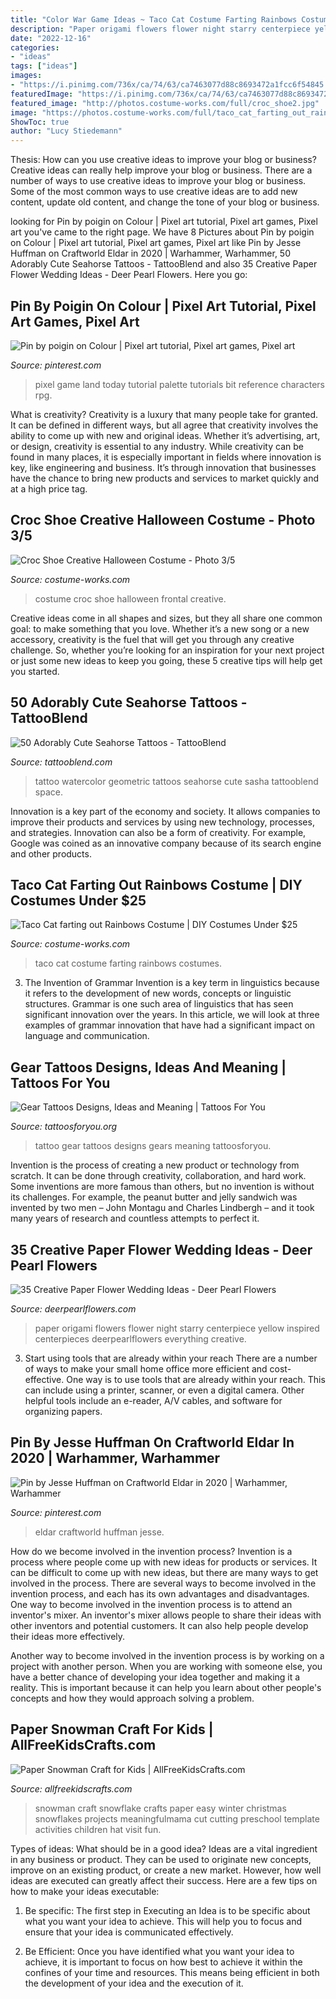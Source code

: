 ```yaml
---
title: "Color War Game Ideas ~ Taco Cat Costume Farting Rainbows Costumes"
description: "Paper origami flowers flower night starry centerpiece yellow inspired centerpieces deerpearlflowers everything creative"
date: "2022-12-16"
categories:
- "ideas"
tags: ["ideas"]
images:
- "https://i.pinimg.com/736x/ca/74/63/ca7463077d88c8693472a1fcc6f54845.jpg"
featuredImage: "https://i.pinimg.com/736x/ca/74/63/ca7463077d88c8693472a1fcc6f54845.jpg"
featured_image: "http://photos.costume-works.com/full/croc_shoe2.jpg"
image: "https://photos.costume-works.com/full/taco_cat_farting_out_rainbows.jpg"
ShowToc: true
author: "Lucy Stiedemann"
---
```



Thesis: How can you use creative ideas to improve your blog or business?
Creative ideas can really help improve your blog or business. There are a number of ways to use creative ideas to improve your blog or business. Some of the most common ways to use creative ideas are to add new content, update old content, and change the tone of your blog or business.

	

		
looking for Pin by poigin on Colour | Pixel art tutorial, Pixel art games, Pixel art you've came to the right page. We have 8 Pictures about Pin by poigin on Colour | Pixel art tutorial, Pixel art games, Pixel art like Pin by Jesse Huffman on Craftworld Eldar in 2020 | Warhammer, Warhammer, 50 Adorably Cute Seahorse Tattoos - TattooBlend and also 35 Creative Paper Flower Wedding Ideas - Deer Pearl Flowers. Here you go:
		
    
## Pin By Poigin On Colour | Pixel Art Tutorial, Pixel Art Games, Pixel Art

<img loading=lazy src="https://i.pinimg.com/736x/d3/4a/bb/d34abbef9c5d6b6943b411061a1a0bfb.jpg" onerror="this.onerror=null;this.src='https://tse3.mm.bing.net/th?id=OIP.-EOmHkrLCE8l-RIkkddunQHaPv&amp;pid=15.1';" alt="Pin by poigin on Colour | Pixel art tutorial, Pixel art games, Pixel art">

_Source: pinterest.com_

>pixel game land today tutorial palette tutorials bit reference characters rpg. 

	

What is creativity?
Creativity is a luxury that many people take for granted. It can be defined in different ways, but all agree that creativity involves the ability to come up with new and original ideas. Whether it’s advertising, art, or design, creativity is essential to any industry. While creativity can be found in many places, it is especially important in fields where innovation is key, like engineering and business. It’s through innovation that businesses have the chance to bring new products and services to market quickly and at a high price tag.

    
## Croc Shoe Creative Halloween Costume - Photo 3/5

<img loading=lazy src="http://photos.costume-works.com/full/croc_shoe2.jpg" onerror="this.onerror=null;this.src='https://tse2.mm.bing.net/th?id=OIP.gKXPt9Yk1-yu2Raer5_w9AHaJ3&amp;pid=15.1';" alt="Croc Shoe Creative Halloween Costume - Photo 3/5">

_Source: costume-works.com_

>costume croc shoe halloween frontal creative. 

	

Creative ideas come in all shapes and sizes, but they all share one common goal: to make something that you love. Whether it’s a new song or a new accessory, creativity is the fuel that will get you through any creative challenge. So, whether you’re looking for an inspiration for your next project or just some new ideas to keep you going, these 5 creative tips will help get you started.

    
## 50 Adorably Cute Seahorse Tattoos - TattooBlend

<img loading=lazy src="https://tattooblend.com/wp-content/uploads/2015/11/geometric-seahorse-tattoo.jpg" onerror="this.onerror=null;this.src='https://tse1.mm.bing.net/th?id=OIP.fFcycnqIxD3eq5-vUYNg_QHaHa&amp;pid=15.1';" alt="50 Adorably Cute Seahorse Tattoos - TattooBlend">

_Source: tattooblend.com_

>tattoo watercolor geometric tattoos seahorse cute sasha tattooblend space. 

	

Innovation is a key part of the economy and society. It allows companies to improve their products and services by using new technology, processes, and strategies. Innovation can also be a form of creativity. For example, Google was coined as an innovative company because of its search engine and other products.

    
## Taco Cat Farting Out Rainbows Costume | DIY Costumes Under $25

<img loading=lazy src="https://photos.costume-works.com/full/taco_cat_farting_out_rainbows.jpg" onerror="this.onerror=null;this.src='https://tse1.mm.bing.net/th?id=OIP.ahyIaTL-vsDuUItTR0VjRgHaMn&amp;pid=15.1';" alt="Taco Cat farting out Rainbows Costume | DIY Costumes Under $25">

_Source: costume-works.com_

>taco cat costume farting rainbows costumes. 

	

3. The Invention of Grammar
Invention is a key term in linguistics because it refers to the development of new words, concepts or linguistic structures. Grammar is one such area of linguistics that has seen significant innovation over the years. In this article, we will look at three examples of grammar innovation that have had a significant impact on language and communication.

    
## Gear Tattoos Designs, Ideas And Meaning | Tattoos For You

<img loading=lazy src="https://www.tattoosforyou.org/wp-content/uploads/2016/03/Gears-Tattoo.jpg" onerror="this.onerror=null;this.src='https://tse3.mm.bing.net/th?id=OIP.joSBfy_eOwVAxej9F5QMYQHaLL&amp;pid=15.1';" alt="Gear Tattoos Designs, Ideas and Meaning | Tattoos For You">

_Source: tattoosforyou.org_

>tattoo gear tattoos designs gears meaning tattoosforyou. 

	

Invention is the process of creating a new product or technology from scratch. It can be done through creativity, collaboration, and hard work. Some inventions are more famous than others, but no invention is without its challenges. For example, the peanut butter and jelly sandwich was invented by two men – John Montagu and Charles Lindbergh – and it took many years of research and countless attempts to perfect it.

    
## 35 Creative Paper Flower Wedding Ideas - Deer Pearl Flowers

<img loading=lazy src="http://www.deerpearlflowers.com/wp-content/uploads/2016/08/blue-and-yellow-paper-flowers-wedding-centerpiece.jpg" onerror="this.onerror=null;this.src='https://tse3.mm.bing.net/th?id=OIP.5Ty7LHlulAuSEDbz8jMdSAHaLD&amp;pid=15.1';" alt="35 Creative Paper Flower Wedding Ideas - Deer Pearl Flowers">

_Source: deerpearlflowers.com_

>paper origami flowers flower night starry centerpiece yellow inspired centerpieces deerpearlflowers everything creative. 

	

3) Start using tools that are already within your reach
There are a number of ways to make your small home office more efficient and cost-effective. One way is to use tools that are already within your reach. This can include using a printer, scanner, or even a digital camera. Other helpful tools include an e-reader, A/V cables, and software for organizing papers.

    
## Pin By Jesse Huffman On Craftworld Eldar In 2020 | Warhammer, Warhammer

<img loading=lazy src="https://i.pinimg.com/736x/ca/74/63/ca7463077d88c8693472a1fcc6f54845.jpg" onerror="this.onerror=null;this.src='https://tse2.mm.bing.net/th?id=OIP.G5E8j9Jgl6r3s9BeKs_CoQHaJ4&amp;pid=15.1';" alt="Pin by Jesse Huffman on Craftworld Eldar in 2020 | Warhammer, Warhammer">

_Source: pinterest.com_

>eldar craftworld huffman jesse. 

	

How do we become involved in the invention process?
Invention is a process where people come up with new ideas for products or services. It can be difficult to come up with new ideas, but there are many ways to get involved in the process. There are several ways to become involved in the invention process, and each has its own advantages and disadvantages.
One way to become involved in the invention process is to attend an inventor's mixer. An inventor's mixer allows people to share their ideas with other inventors and potential customers. It can also help people develop their ideas more effectively.

Another way to become involved in the invention process is by working on a project with another person. When you are working with someone else, you have a better chance of developing your idea together and making it a reality. This is important because it can help you learn about other people's concepts and how they would approach solving a problem.

    
## Paper Snowman Craft For Kids | AllFreeKidsCrafts.com

<img loading=lazy src="http://irepo.primecp.com/2016/08/293922/Snowflake-Snowman-Craft-for-Kids-Nov-24-2015-2-07-PM_Large600_ID-1805065.jpg?v=1805065" onerror="this.onerror=null;this.src='https://tse2.mm.bing.net/th?id=OIP.5L5atQxipHvlJu49S-k94QHaJ9&amp;pid=15.1';" alt="Paper Snowman Craft for Kids | AllFreeKidsCrafts.com">

_Source: allfreekidscrafts.com_

>snowman craft snowflake crafts paper easy winter christmas snowflakes projects meaningfulmama cut cutting preschool template activities children hat visit fun. 

	

Types of ideas: What should be in a good idea?
Ideas are a vital ingredient in any business or product. They can be used to originate new concepts, improve on an existing product, or create a new market. However, how well ideas are executed can greatly affect their success. Here are a few tips on how to make your ideas executable:
1. Be specific: The first step in Executing an Idea is to be specific about what you want your idea to achieve. This will help you to focus and ensure that your idea is communicated effectively.

2. Be Efficient: Once you have identified what you want your idea to achieve, it is important to focus on how best to achieve it within the confines of your time and resources. This means being efficient in both the development of your idea and the execution of it.



